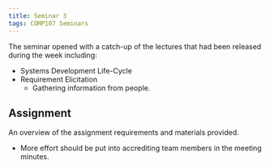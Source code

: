 ```yaml
---
title: Seminar 3
tags: COMP107 Seminars
---
```

The seminar opened with a catch-up of the lectures that had been released during the week including:

* Systems Development Life-Cycle
* Requirement Elicitation
	* Gathering information from people.

## Assignment
An overview of the assignment requirements and materials provided.

* More effort should be put into accrediting team members in the meeting minutes.
